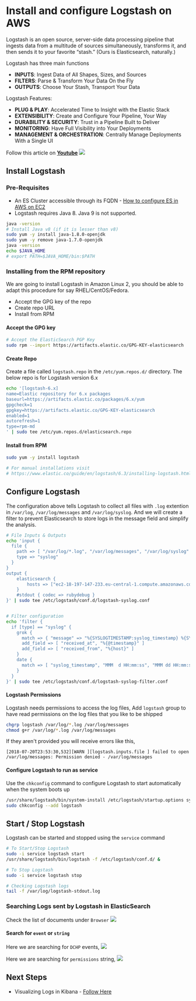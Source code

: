 # Install and configure Logstash on AWS
Logstash is an open source, server-side data processing pipeline that ingests data from a multitude of sources simultaneously, transforms it, and then sends it to your favorite “stash.” (Ours is Elasticsearch, naturally.)

Logstash has three main functions
 - **INPUTS**: Ingest Data of All Shapes, Sizes, and Sources
 - **FILTERS**: Parse & Transform Your Data On the Fly
 - **OUTPUTS**: Choose Your Stash, Transport Your Data

 Logstash Features:
 - **PLUG & PLAY**: Accelerated Time to Insight with the Elastic Stack
 - **EXTENSIBILITY**: Create and Configure Your Pipeline, Your Way
 - **DURABILITY & SECURITY**: Trust in a Pipeline Built to Deliver
 - **MONITORING**: Have Full Visibility into Your Deployments
 - **MANAGEMENT & ORCHESTRATION**: Centrally Manage Deployments With a Single UI

Follow this article on **[Youtube](https://www.youtube.com/channel/UC_evcfxhjjui5hChhLE08tQ/playlists)**
![](https://raw.githubusercontent.com/miztiik/elk-stack/master/images/elk.png)
## Install Logstash

### Pre-Requisites
 - An ES Cluster accessible through its FQDN - [How to configure ES in AWS on EC2](https://github.com/miztiik/elk-stack/tree/master/ElasticSearch)
- Logstash requires Java 8. Java 9 is not supported. 

```sh
java -version
# Install Java v8 (if it is lesser than v8)
sudo yum -y install java-1.8.0-openjdk
sudo yum -y remove java-1.7.0-openjdk
java -version
echo $JAVA_HOME
# export PATH=$JAVA_HOME/bin:$PATH 
```

### Installing from the RPM repository
We are going to install Logstash in Amazon Linux 2, you should be able to adapt this procedure for say RHEL/CentOS/Fedora. 
- Accept the GPG key of the repo
- Create repo URL
- Install from RPM

#### Accept the GPG key
```sh
# Accept the ElasticSearch PGP Key
sudo rpm --import https://artifacts.elastic.co/GPG-KEY-elasticsearch
```

#### Create Repo
Create a file called `logstash.repo` in the `/etc/yum.repos.d/` directory. The below repo is for Logstash version 6.x
```sh
echo '[logstash-6.x]
name=Elastic repository for 6.x packages
baseurl=https://artifacts.elastic.co/packages/6.x/yum
gpgcheck=1
gpgkey=https://artifacts.elastic.co/GPG-KEY-elasticsearch
enabled=1
autorefresh=1
type=rpm-md
' | sudo tee /etc/yum.repos.d/elasticsearch.repo
```

#### Install from RPM
```sh
sudo yum -y install logstash

# For manual installations visit
# https://www.elastic.co/guide/en/logstash/6.3/installing-logstash.html
```

## Configure Logstash
The configuration above tells Logstash to collect all files with `.log` extention in `/var/log`, `/var/log/messages` and `/var/log/syslog`. And we will create a filter to prevent Elasticsearch to store logs in the message field and simplify the analysis.

```sh
# File Inputs & Outputs
echo 'input {
  file {
    path => [ "/var/log/*.log", "/var/log/messages", "/var/log/syslog" ]
    type => "syslog"
  }
}
output {
    elasticsearch {
        hosts => ["ec2-18-197-147-233.eu-central-1.compute.amazonaws.com:9200"]
    }
    #stdout { codec => rubydebug }
}' | sudo tee /etc/logstash/conf.d/logstash-syslog.conf


# Filter configuration
echo 'filter {
  if [type] == "syslog" {
    grok {
      match => { "message" => "%{SYSLOGTIMESTAMP:syslog_timestamp} %{SYSLOGHOST:syslog_hostname} %{DATA:syslog_program}(?:\[%{POSINT:syslog_pid}\])?: %{GREEDYDATA:syslog_message}" }
      add_field => [ "received_at", "%{@timestamp}" ]
      add_field => [ "received_from", "%{host}" ]
    }
    date {
      match => [ "syslog_timestamp", "MMM  d HH:mm:ss", "MMM dd HH:mm:ss" ]
    }
  }
}' | sudo tee /etc/logstash/conf.d/logstash-syslog-filter.conf
```
#### Logstash Permissions
Logstash needs permissions to access the log files, Add `logstash` group to have read permissions on the log files that you like to be shipped
```sh
chgrp logstash /var/log/*.log /var/log/messages
chmod g+r /var/log/*.log /var/log/messages
```
If they aren't provided you will receive errors like this,
```pre
[2018-07-20T23:53:30,532][WARN ][logstash.inputs.file ] failed to open /var/log/messages: Permission denied - /var/log/messages
```

#### Configure Logstash to run as service
Use the `chkconfig` command to configure Logstash to start automatically when the system boots up
```sh
/usr/share/logstash/bin/system-install /etc/logstash/startup.options sysv
sudo chkconfig --add logstash
```
## Start / Stop Logstash
Logstash can be started and stopped using the `service` command
```sh
# To Start/Stop Logstash 
sudo -i service logstash start
/usr/share/logstash/bin/logstash -f /etc/logstash/conf.d/ &

# To Stop Logstash 
sudo -i service logstash stop

# Checking Logstash logs
tail -f /var/log/logstash-stdout.log
```

### Searching Logs sent by Logstash in ElasticSearch
Check the list of documents under `Browser`
![](https://raw.githubusercontent.com/miztiik/elk-stack/master/images/ELK-Indices-00.png)

#### Search for `event` or `string`
Here we are searching for `DCHP` events,
![](https://raw.githubusercontent.com/miztiik/elk-stack/master/images/ELK-Search-00.png)

Here we are searching for `permissions` string,
![](https://raw.githubusercontent.com/miztiik/elk-stack/master/images/ELK-Search-01.png)

## Next Steps
 - Visualizing Logs in Kibana - [Follow Here](https://github.com/miztiik/elk-stack/tree/master/Kibana)